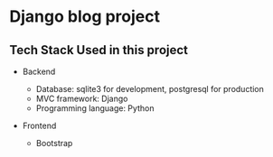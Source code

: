 # Django blog project






## Tech Stack Used in this project
- Backend
	- Database: sqlite3 for development, postgresql for production
	- MVC framework: Django
	- Programming language: Python

- Frontend
	- Bootstrap